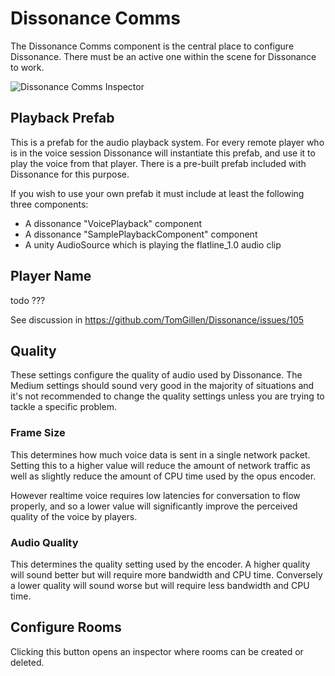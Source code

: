 # Dissonance Comms

The Dissonance Comms component is the central place to configure Dissonance. There must be an active one within the scene for Dissonance to work.

![Dissonance Comms Inspector](/images/DissonanceComms_Inspector.png "Dissonance Comms Inspector")

## Playback Prefab

This is a prefab for the audio playback system. For every remote player who is in the voice session Dissonance will instantiate this prefab, and use it to play the voice from that player. There is a pre-built prefab included with Dissonance for this purpose.

If you wish to use your own prefab it must include at least the following three components:

 - A dissonance "VoicePlayback" component
 - A dissonance "SamplePlaybackComponent" component
 - A unity AudioSource which is playing the flatline_1.0 audio clip

## Player Name

todo ???

See discussion in <https://github.com/TomGillen/Dissonance/issues/105>

## Quality

These settings configure the quality of audio used by Dissonance. The Medium settings should sound very good in the majority of situations and it's not recommended to change the quality settings unless you are trying to tackle a specific problem.

### Frame Size

This determines how much voice data is sent in a single network packet. Setting this to a higher value will reduce the amount of network traffic as well as slightly reduce the amount of CPU time used by the opus encoder.

However realtime voice requires low latencies for conversation to flow properly, and so a lower value will significantly improve the perceived quality of the voice by players.

### Audio Quality

This determines the quality setting used by the encoder. A higher quality will sound better but will require more bandwidth and CPU time. Conversely a lower quality will sound worse but will require less bandwidth and CPU time.

## Configure Rooms

Clicking this button opens an inspector where rooms can be created or deleted.
